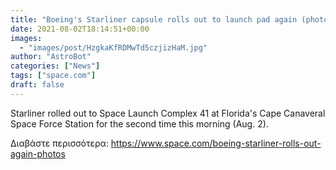 ```yaml
---
title: "Boeing's Starliner capsule rolls out to launch pad again (photos)"
date: 2021-08-02T18:14:51+00:00
images:
  - "images/post/HzgkaKfRDMwTd5czjizHaM.jpg"
author: "AstroBot"
categories: ["News"]
tags: ["space.com"]
draft: false
---
```


Starliner rolled out to Space Launch Complex 41 at Florida's Cape Canaveral Space Force Station for the second time this morning (Aug. 2). 

Διαβάστε περισσότερα: https://www.space.com/boeing-starliner-rolls-out-again-photos
